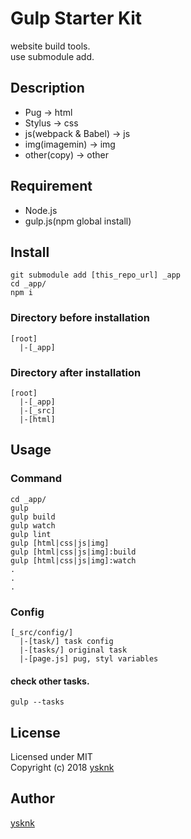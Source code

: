 Gulp Starter Kit
====

website build tools.  
use submodule add.  

## Description

* Pug -> html
* Stylus -> css
* js(webpack & Babel) -> js
* img(imagemin) -> img
* other(copy) -> other

## Requirement

* Node.js
* gulp.js(npm global install)

## Install

    git submodule add [this_repo_url] _app
    cd _app/
    npm i

### Directory before installation

    [root]
      |-[_app]

### Directory after installation

    [root]
      |-[_app]
      |-[_src]
      |-[html]

## Usage

### Command

    cd _app/
    gulp
    gulp build
    gulp watch
    gulp lint
    gulp [html|css|js|img]
    gulp [html|css|js|img]:build
    gulp [html|css|js|img]:watch
    .
    .
    .

### Config

    [_src/config/]
      |-[task/] task config
      |-[tasks/] original task
      |-[page.js] pug, styl variables

#### check other tasks.

    gulp --tasks

## License

Licensed under MIT  
Copyright (c) 2018 [ysknk](https://github.com/ysknk)  

## Author

[ysknk](https://github.com/ysknk)

